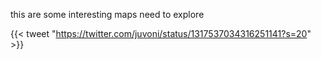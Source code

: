 this are some interesting maps need to explore 

{{< tweet "https://twitter.com/juvoni/status/1317537034316251141?s=20" >}}


